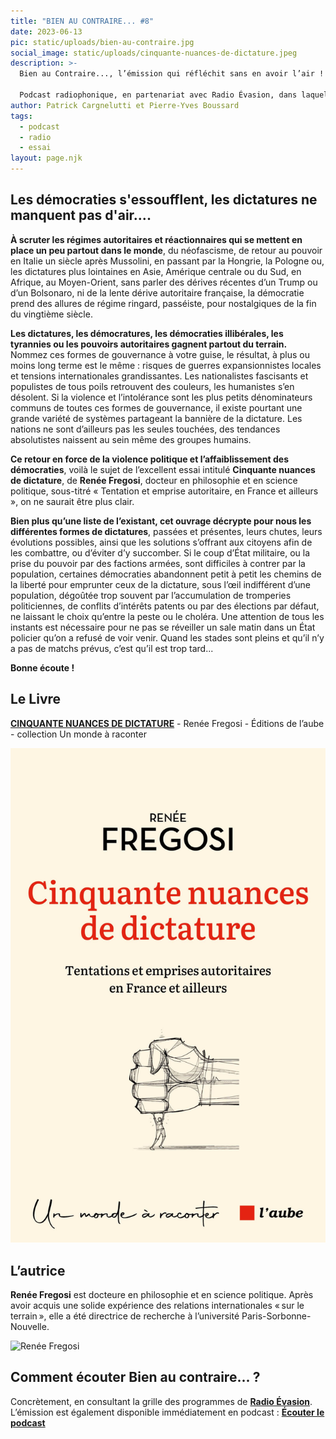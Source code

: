 ```yaml
---
title: "BIEN AU CONTRAIRE... #8"
date: 2023-06-13
pic: static/uploads/bien-au-contraire.jpg
social_image: static/uploads/cinquante-nuances-de-dictature.jpeg
description: >-
  Bien au Contraire..., l’émission qui réfléchit sans en avoir l’air !

  Podcast radiophonique, en partenariat avec Radio Évasion, dans laquelle un livre, roman, essai, pamphlet, sert de base à l'exploration d'un sujet de société. Nourrir la réflexion et proposer des points de vue différents sont deux ambitions de ce podcast à la périodicité encore non définie.
author: Patrick Cargnelutti et Pierre-Yves Boussard
tags:
  - podcast
  - radio
  - essai
layout: page.njk
---
```

## L﻿es démocraties s'essoufflent, les dictatures ne manquent pas d'air....

**À scruter les régimes autoritaires et réactionnaires qui se mettent en place un peu partout dans le monde**, du néofascisme, de retour au pouvoir en Italie un siècle après Mussolini, en passant par la Hongrie, la Pologne ou, les dictatures plus lointaines en Asie, Amérique centrale ou du Sud, en Afrique, au Moyen-Orient, sans parler des dérives récentes d’un Trump ou d’un Bolsonaro, ni de la lente dérive autoritaire française, la démocratie prend des allures de régime ringard, passéiste, pour nostalgiques de la fin du vingtième siècle. 

**Les dictatures, les démocratures, les démocraties illibérales, les tyrannies ou les pouvoirs autoritaires gagnent partout du terrain.** Nommez ces formes de gouvernance à votre guise, le résultat, à plus ou moins long terme est le même : risques de guerres expansionnistes locales et tensions internationales grandissantes. Les nationalistes fascisants et populistes de tous poils retrouvent des couleurs, les humanistes s’en désolent. Si la violence et l’intolérance sont les plus petits dénominateurs communs de toutes ces formes de gouvernance, il existe pourtant une grande variété de systèmes partageant la bannière de la dictature. Les nations ne sont d’ailleurs pas les seules touchées, des tendances absolutistes naissent au sein même des groupes humains.

**Ce retour en force de la violence politique et l’affaiblissement des démocraties**, voilà le sujet de l’excellent essai intitulé **Cinquante nuances de dictature**, de **Renée Fregosi**, docteur en philosophie et en science politique, sous-titré « Tentation et emprise autoritaire, en France et ailleurs », on ne saurait être plus clair.

**Bien plus qu’une liste de l’existant, cet ouvrage décrypte pour nous les différentes formes de dictatures**, passées et présentes, leurs chutes, leurs évolutions possibles, ainsi que les solutions s’offrant aux citoyens afin de les combattre, ou d’éviter d’y succomber. Si le coup d’État militaire, ou la prise du pouvoir par des factions armées, sont difficiles à contrer par la population, certaines démocraties abandonnent petit à petit les chemins de la liberté pour emprunter ceux de la dictature, sous l’œil indifférent d’une population, dégoûtée trop souvent par l’accumulation de tromperies politiciennes, de conflits d’intérêts patents ou par des élections par défaut, ne laissant le choix qu’entre la peste ou le choléra. Une attention de tous les instants est nécessaire pour ne pas se réveiller un sale matin dans un État policier qu’on a refusé de voir venir. Quand les stades sont pleins et qu’il n’y a pas de matchs prévus, c’est qu’il est trop tard... 

**Bonne écoute !**

## Le Livre

**[CINQUANTE NUANCES DE DICTATURE](https://editionsdelaube.fr/catalogue_de_livres/cinquante-nuances-de-dictature/)** - Renée Fregosi - Éditions de l’aube - collection Un monde à raconter

![Fond de couverture écru. Nom de l'autrice, sur deux lignes, caractères noirs, en haut, centré, titre sur deux lignes juste au dessous, caractères gras rouge vif, au dessous, sous-titre : Tentation et emprise autoritaire en France et ailleurs. Dessin d'un poing écrasant un petit personnage qui tente de lui résister.](static/uploads/cinquante-nuances-de-dictature.jpeg "Cinquante nuances de dictature")

## L’autrice

**Renée Fregosi** est docteure en philosophie et en science politique. Après avoir acquis une solide expérience des relations internationales « sur le terrain », elle a été directrice de recherche à l’université Paris-Sorbonne-Nouvelle.

![](static/uploads/renée-fregosi.jpeg "Renée Fregosi")

## Comment écouter Bien au contraire... ?

Concrètement, en consultant la grille des programmes de **[Radio Évasion](https://www.radioevasion.net/)**. L’émission est également disponible immédiatement en podcast : **[Écouter le podcast](https://www.radioevasion.net/2023/06/13/bien-au-contraire-8-les-democraties-sessoufflent-les-dictatures-ne-manquent-pas-dair/)**